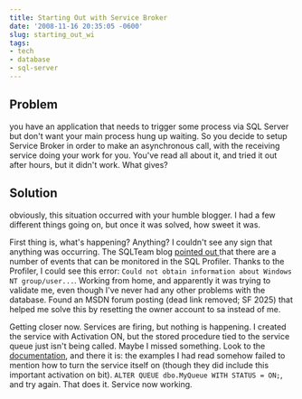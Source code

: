 ```yaml
---
title: Starting Out with Service Broker
date: '2008-11-16 20:35:05 -0600'
slug: starting_out_wi
tags:
- tech
- database
- sql-server
---
```


## Problem

you have an application that needs to trigger some process via SQL
Server but don't want your main process hung up waiting. So you decide to setup
Service Broker in order to make an asynchronous call, with the receiving service
doing your work for you. You've read all about it, and tried it out after hours,
but it didn't work. What gives?

<!-- truncate -->

## Solution

obviously, this situation occurred with your humble blogger. I had
a few different things going on, but once it was solved, how sweet it was.

First thing is, what's happening? Anything? I couldn't see any sign that
anything was occurring. The SQLTeam blog [pointed out
](https://www.sqlteam.com/article/how-to-troubleshoot-service-broker-problems)that
there are a number of events that can be monitored in the SQL Profiler. Thanks
to the Profiler, I could see this error: `Could not obtain information about
Windows NT group/user...`. Working from home, and apparently it was trying to
validate me, even though I've never had any other problems with the database.
Found an MSDN forum posting (dead link removed; SF 2025) that helped me solve
this by resetting the owner account to sa instead of me.

Getting closer now. Services are firing, but nothing is happening. I created the
service with Activation ON, but the stored procedure tied to the service queue
just isn't being called. Maybe I missed something. Look to the
[documentation](https://msdn.microsoft.com/en-us/library/ms189529.aspx), and
there it is: the examples I had read somehow failed to mention how to turn the
service itself on (though they did include this important activation on bit).
`ALTER QUEUE dbo.MyQueue WITH STATUS = ON;`, and try again. That does it.
Service now working.
